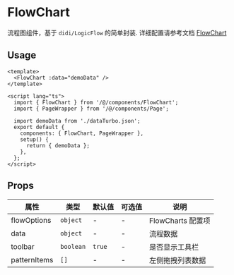 # FlowChart

流程图组件，基于 `didi/LogicFlow` 的简单封装. 详细配置请参考文档 [FlowChart](http://logic-flow.org/guide/start.html)

## Usage

```vue
<template>
  <FlowChart :data="demoData" />
</template>

<script lang="ts">
  import { FlowChart } from '/@/components/FlowChart';
  import { PageWrapper } from '/@/components/Page';

  import demoData from './dataTurbo.json';
  export default {
    components: { FlowChart, PageWrapper },
    setup() {
      return { demoData };
    },
  };
</script>
```

## Props

| 属性         | 类型      | 默认值 | 可选值 | 说明              |
| ------------ | --------- | ------ | ------ | ----------------- |
| flowOptions | `object`  | -      | -      | FlowCharts 配置项 |
| data         | `object`  | -      | -      | 流程数据          |
| toolbar      | `boolean` | `true` | -      | 是否显示工具栏    |
| patternItems | `[]`      | -      | -      | 左侧拖拽列表数据  |
